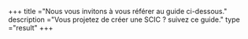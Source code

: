 +++
title ="Nous vous invitons à vous référer au guide ci-dessous."
description ="Vous projetez de créer une SCIC ? suivez ce guide."
type ="result"
+++